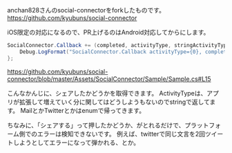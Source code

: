 anchan828さんのsocial-connectorをforkしたものです。
https://github.com/kyubuns/social-connector

iOS限定の対応になるので、PR上げるのはAndroid対応してからにします。

```Sample.cs
SocialConnector.Callback += (completed, activityType, stringActivityType) => {
    Debug.LogFormat("SocialConnector.Callback activityType={0}, completed={1}", activityType, completed);
};
```

https://github.com/kyubuns/social-connector/blob/master/Assets/SocialConnector/Sample/Sample.cs#L15

こんなかんじに、シェアしたかどうかを取得できます。
ActivityTypeは、アプリが拡張して増えていく分に関してはどうしようもないのでstringで返してます。
MailとかTwitterとかはenumで帰ってきます。

ちなみに、「シェアする」って押したかどうか、がとれるだけで、プラットフォーム側でのエラーは検知できないです。
例えば、twitterで同じ文言を2回ツイートしようとしてエラーになって弾かれる、とか。
